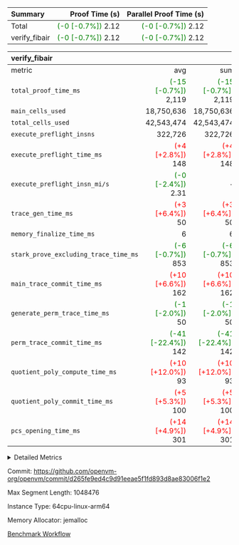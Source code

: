 | Summary | Proof Time (s) | Parallel Proof Time (s) |
|:---|---:|---:|
| Total | <span style='color: green'>(-0 [-0.7%])</span> 2.12 | <span style='color: green'>(-0 [-0.7%])</span> 2.12 |
| verify_fibair | <span style='color: green'>(-0 [-0.7%])</span> 2.12 | <span style='color: green'>(-0 [-0.7%])</span> 2.12 |


| verify_fibair |||||
|:---|---:|---:|---:|---:|
|metric|avg|sum|max|min|
| `total_proof_time_ms ` | <span style='color: green'>(-15 [-0.7%])</span> 2,119 | <span style='color: green'>(-15 [-0.7%])</span> 2,119 | <span style='color: green'>(-15 [-0.7%])</span> 2,119 | <span style='color: green'>(-15 [-0.7%])</span> 2,119 |
| `main_cells_used     ` |  18,750,636 |  18,750,636 |  18,750,636 |  18,750,636 |
| `total_cells_used    ` |  42,543,474 |  42,543,474 |  42,543,474 |  42,543,474 |
| `execute_preflight_insns` |  322,726 |  322,726 |  322,726 |  322,726 |
| `execute_preflight_time_ms` | <span style='color: red'>(+4 [+2.8%])</span> 148 | <span style='color: red'>(+4 [+2.8%])</span> 148 | <span style='color: red'>(+4 [+2.8%])</span> 148 | <span style='color: red'>(+4 [+2.8%])</span> 148 |
| `execute_preflight_insn_mi/s` | <span style='color: green'>(-0 [-2.4%])</span> 2.31 | -          | <span style='color: green'>(-0 [-2.4%])</span> 2.31 | <span style='color: green'>(-0 [-2.4%])</span> 2.31 |
| `trace_gen_time_ms   ` | <span style='color: red'>(+3 [+6.4%])</span> 50 | <span style='color: red'>(+3 [+6.4%])</span> 50 | <span style='color: red'>(+3 [+6.4%])</span> 50 | <span style='color: red'>(+3 [+6.4%])</span> 50 |
| `memory_finalize_time_ms` |  6 |  6 |  6 |  6 |
| `stark_prove_excluding_trace_time_ms` | <span style='color: green'>(-6 [-0.7%])</span> 853 | <span style='color: green'>(-6 [-0.7%])</span> 853 | <span style='color: green'>(-6 [-0.7%])</span> 853 | <span style='color: green'>(-6 [-0.7%])</span> 853 |
| `main_trace_commit_time_ms` | <span style='color: red'>(+10 [+6.6%])</span> 162 | <span style='color: red'>(+10 [+6.6%])</span> 162 | <span style='color: red'>(+10 [+6.6%])</span> 162 | <span style='color: red'>(+10 [+6.6%])</span> 162 |
| `generate_perm_trace_time_ms` | <span style='color: green'>(-1 [-2.0%])</span> 50 | <span style='color: green'>(-1 [-2.0%])</span> 50 | <span style='color: green'>(-1 [-2.0%])</span> 50 | <span style='color: green'>(-1 [-2.0%])</span> 50 |
| `perm_trace_commit_time_ms` | <span style='color: green'>(-41 [-22.4%])</span> 142 | <span style='color: green'>(-41 [-22.4%])</span> 142 | <span style='color: green'>(-41 [-22.4%])</span> 142 | <span style='color: green'>(-41 [-22.4%])</span> 142 |
| `quotient_poly_compute_time_ms` | <span style='color: red'>(+10 [+12.0%])</span> 93 | <span style='color: red'>(+10 [+12.0%])</span> 93 | <span style='color: red'>(+10 [+12.0%])</span> 93 | <span style='color: red'>(+10 [+12.0%])</span> 93 |
| `quotient_poly_commit_time_ms` | <span style='color: red'>(+5 [+5.3%])</span> 100 | <span style='color: red'>(+5 [+5.3%])</span> 100 | <span style='color: red'>(+5 [+5.3%])</span> 100 | <span style='color: red'>(+5 [+5.3%])</span> 100 |
| `pcs_opening_time_ms ` | <span style='color: red'>(+14 [+4.9%])</span> 301 | <span style='color: red'>(+14 [+4.9%])</span> 301 | <span style='color: red'>(+14 [+4.9%])</span> 301 | <span style='color: red'>(+14 [+4.9%])</span> 301 |



<details>
<summary>Detailed Metrics</summary>

|  | verify_program_compile_ms | verify_fibair_time_ms | total_cells | stark_prove_excluding_trace_time_ms | quotient_poly_compute_time_ms | quotient_poly_commit_time_ms | perm_trace_commit_time_ms | pcs_opening_time_ms | main_trace_commit_time_ms |
| --- | --- | --- | --- | --- | --- | --- | --- | --- |
|  | 7 | 2,119 | 65,536 | 37 | 1 | 6 | 0 | 21 | 6 | 

| air_name | rows | quotient_deg | main_cols | interactions | constraints | cells |
| --- | --- | --- | --- | --- | --- | --- |
| AccessAdapterAir<2> |  | 2 |  | 5 | 12 |  | 
| AccessAdapterAir<4> |  | 2 |  | 5 | 12 |  | 
| AccessAdapterAir<8> |  | 2 |  | 5 | 12 |  | 
| FibonacciAir | 32,768 | 1 | 2 |  | 5 | 65,536 | 
| FriReducedOpeningAir |  | 2 |  | 39 | 71 |  | 
| JalRangeCheckAir |  | 2 |  | 9 | 14 |  | 
| NativePoseidon2Air<BabyBearParameters>, 1> |  | 2 |  | 136 | 572 |  | 
| PhantomAir |  | 2 |  | 3 | 5 |  | 
| ProgramAir |  | 1 |  | 1 | 4 |  | 
| VariableRangeCheckerAir |  | 1 |  | 1 | 4 |  | 
| VmAirWrapper<AluNativeAdapterAir, FieldArithmeticCoreAir> |  | 2 |  | 15 | 27 |  | 
| VmAirWrapper<BranchNativeAdapterAir, BranchEqualCoreAir<1> |  | 2 |  | 11 | 25 |  | 
| VmAirWrapper<NativeAdapterAir<2, 0>, PublicValuesCoreAir> |  | 2 |  | 11 | 29 |  | 
| VmAirWrapper<NativeLoadStoreAdapterAir<1>, NativeLoadStoreCoreAir<1> |  | 2 |  | 15 | 20 |  | 
| VmAirWrapper<NativeLoadStoreAdapterAir<4>, NativeLoadStoreCoreAir<4> |  | 2 |  | 15 | 20 |  | 
| VmAirWrapper<NativeVectorizedAdapterAir<4>, FieldExtensionCoreAir> |  | 2 |  | 15 | 27 |  | 
| VmConnectorAir |  | 2 |  | 5 | 11 |  | 
| VolatileBoundaryAir |  | 2 |  | 7 | 19 |  | 

| group | trace_gen_time_ms | total_proof_time_ms | total_cells_used | total_cells | system_trace_gen_time_ms | stark_prove_excluding_trace_time_ms | single_trace_gen_time_ms | quotient_poly_compute_time_ms | quotient_poly_commit_time_ms | perm_trace_commit_time_ms | pcs_opening_time_ms | memory_finalize_time_ms | main_trace_commit_time_ms | main_cells_used | generate_perm_trace_time_ms | fri.log_blowup | execute_preflight_time_ms | execute_preflight_insns | execute_preflight_insn_mi/s |
| --- | --- | --- | --- | --- | --- | --- | --- | --- | --- | --- | --- | --- | --- | --- | --- | --- | --- | --- | --- |
| verify_fibair | 50 | 2,119 | 42,543,474 | 62,474,410 | 50 | 853 | 0 | 93 | 100 | 142 | 301 | 6 | 162 | 18,750,636 | 50 | 1 | 148 | 322,726 | 2.31 | 

| group | air_name | rows | prep_cols | perm_cols | main_cols | cells |
| --- | --- | --- | --- | --- | --- | --- |
| verify_fibair | AccessAdapterAir<2> | 131,072 |  | 16 | 11 | 3,538,944 | 
| verify_fibair | AccessAdapterAir<4> | 65,536 |  | 16 | 13 | 1,900,544 | 
| verify_fibair | AccessAdapterAir<8> | 128 |  | 16 | 17 | 4,224 | 
| verify_fibair | FriReducedOpeningAir | 2,048 |  | 84 | 27 | 227,328 | 
| verify_fibair | JalRangeCheckAir | 32,768 |  | 28 | 12 | 1,310,720 | 
| verify_fibair | NativePoseidon2Air<BabyBearParameters>, 1> | 32,768 |  | 312 | 398 | 23,265,280 | 
| verify_fibair | PhantomAir | 16,384 |  | 12 | 6 | 294,912 | 
| verify_fibair | ProgramAir | 8,192 |  | 8 | 10 | 147,456 | 
| verify_fibair | VariableRangeCheckerAir | 262,144 | 2 | 8 | 1 | 2,359,296 | 
| verify_fibair | VmAirWrapper<AluNativeAdapterAir, FieldArithmeticCoreAir> | 262,144 |  | 36 | 29 | 17,039,360 | 
| verify_fibair | VmAirWrapper<BranchNativeAdapterAir, BranchEqualCoreAir<1> | 32,768 |  | 28 | 23 | 1,671,168 | 
| verify_fibair | VmAirWrapper<NativeLoadStoreAdapterAir<1>, NativeLoadStoreCoreAir<1> | 65,536 |  | 40 | 21 | 3,997,696 | 
| verify_fibair | VmAirWrapper<NativeLoadStoreAdapterAir<4>, NativeLoadStoreCoreAir<4> | 32,768 |  | 40 | 27 | 2,195,456 | 
| verify_fibair | VmAirWrapper<NativeVectorizedAdapterAir<4>, FieldExtensionCoreAir> | 32,768 |  | 36 | 38 | 2,424,832 | 
| verify_fibair | VmConnectorAir | 2 | 1 | 16 | 5 | 42 | 
| verify_fibair | VolatileBoundaryAir | 65,536 |  | 20 | 12 | 2,097,152 | 

| group | trace_height_constraint | weighted_sum | threshold |
| --- | --- | --- | --- |
| verify_fibair | 0 | 1,085,444 | 2,013,265,921 | 
| verify_fibair | 1 | 5,411,200 | 2,013,265,921 | 
| verify_fibair | 2 | 542,722 | 2,013,265,921 | 
| verify_fibair | 3 | 5,476,612 | 2,013,265,921 | 
| verify_fibair | 4 | 65,536 | 2,013,265,921 | 
| verify_fibair | 5 | 12,851,850 | 2,013,265,921 | 

| trace_height_constraint | threshold |
| --- | --- |
| 0 | 2,013,265,921 | 

</details>


Commit: https://github.com/openvm-org/openvm/commit/d265fe9ed4c9d91eeae5f1fd893d8ae83006f1e2

Max Segment Length: 1048476

Instance Type: 64cpu-linux-arm64

Memory Allocator: jemalloc

[Benchmark Workflow](https://github.com/openvm-org/openvm/actions/runs/17136433530)
